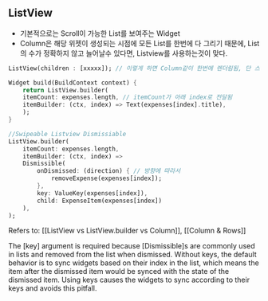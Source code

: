## ListView ##

- 기본적으로는 Scroll이 가능한 List를 보여주는 Widget
- Column은 해당 위젯이 생성되는 시점에 모든 List를 한번에 다 그리기 때문에, List의 수가 정확하지 않고 늘어날수 있다면, Listview를 사용하는것이 맞다.

```dart
ListView(children : [xxxxx]); // 이렇게 하면 Column같이 한번에 렌더림됨, 단 스크롤 가능

Widget build(BuildContext context) {
	return ListView.builder(
	itemCount: expenses.length, // itemCount가 아래 index로 전달됨
	itemBuilder: (ctx, index) => Text(expenses[index].title),
	); 
}

//Swipeable Listview Dismissiable
ListView.builder(
	itemCount: expenses.length,
	itemBuilder: (ctx, index) => 
	Dismissible(
		onDismissed: (direction) { // 방향에 따라서
			removeExpense(expenses[index]);
		},
		key: ValueKey(expenses[index]),
		child: ExpenseItem(expenses[index])
	),
);
```

Refers to: [[ListView vs ListView.builder vs Column]], [[Column & Rows]]

The [key] argument is required because [Dismissible]s are commonly used in lists and removed from the list when dismissed. Without keys, the default behavior is to sync widgets based on their index in the list, which means the item after the dismissed item would be synced with the state of the dismissed item. Using keys causes the widgets to sync according to their keys and avoids this pitfall.